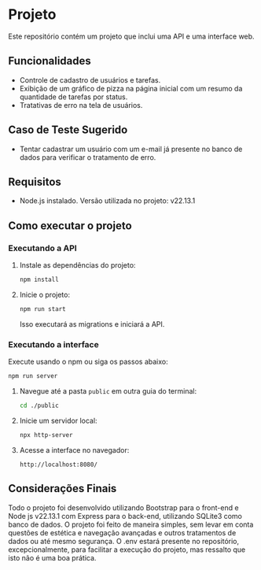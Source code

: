 # Projeto

Este repositório contém um projeto que inclui uma API e uma interface web.

## Funcionalidades

- Controle de cadastro de usuários e tarefas.
- Exibição de um gráfico de pizza na página inicial com um resumo da quantidade de tarefas por status.
- Tratativas de erro na tela de usuários.

## Caso de Teste Sugerido

- Tentar cadastrar um usuário com um e-mail já presente no banco de dados para verificar o tratamento de erro.

## Requisitos

- Node.js instalado. Versão utilizada no projeto: v22.13.1

## Como executar o projeto

### Executando a API

1. Instale as dependências do projeto:
   ```sh
   npm install
   ```
2. Inicie o projeto:
   ```sh
   npm run start
   ```
   Isso executará as migrations e iniciará a API.

### Executando a interface
 
 Execute usando o npm ou siga os passos abaixo:
   ```sh
   npm run server
   ```

1. Navegue até a pasta `public` em outra guia do terminal:
   ```sh
   cd ./public
   ```
2. Inicie um servidor local:
   ```sh
   npx http-server
   ```
3. Acesse a interface no navegador:
   ```
   http://localhost:8080/
   ```

## Considerações Finais

Todo o projeto foi desenvolvido utilizando Bootstrap para o front-end e Node js v22.13.1 com Express para o back-end, utilizando SQLite3 como banco de dados. O projeto foi feito de maneira simples, sem levar em conta questões de estética e navegação avançadas e outros tratamentos de dados ou até mesmo segurança. O .env estará presente no repositório, excepcionalmente, para facilitar a execução do projeto, mas ressalto que isto não é uma boa prática.

